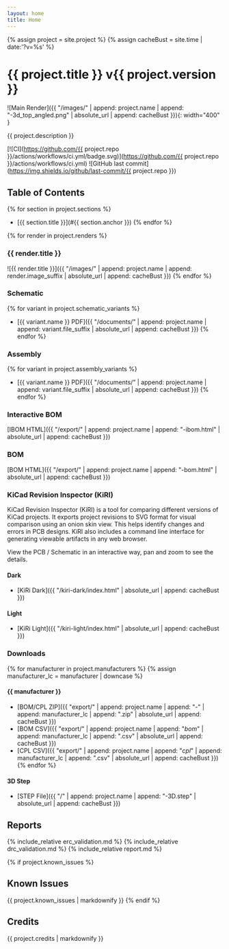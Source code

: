 ```yaml
---
layout: home
title: Home
---
```


{% assign project = site.project %}
{% assign cacheBust = site.time | date:'?v=%s' %}
# {{ project.title }} v{{ project.version }}
![Main Render]({{ "/images/" | append: project.name | append: "-3d_top_angled.png" | absolute_url | append: cacheBust }}){: width="400" }

{{ project.description }}

[![CI](https://github.com/{{ project.repo }}/actions/workflows/ci.yml/badge.svg)](https://github.com/{{ project.repo }}/actions/workflows/ci.yml)
![GitHub last commit](https://img.shields.io/github/last-commit/{{ project.repo }})

## Table of Contents
{% for section in project.sections %}
- [{{ section.title }}](#{{ section.anchor }})
{% endfor %}

{% for render in project.renders %}
### {{ render.title }}
![{{ render.title }}]({{ "/images/" | append: project.name | append: render.image_suffix | absolute_url | append: cacheBust }})
{% endfor %}

### Schematic
{% for variant in project.schematic_variants %}
- [{{ variant.name }} PDF]({{ "/documents/" | append: project.name | append: variant.file_suffix | absolute_url | append: cacheBust }})
{% endfor %}

### Assembly
{% for variant in project.assembly_variants %}
- [{{ variant.name }} PDF]({{ "/documents/" | append: project.name | append: variant.file_suffix | absolute_url | append: cacheBust }})
{% endfor %}

### Interactive BOM
[IBOM HTML]({{ "/export/" | append: project.name | append: "-ibom.html" | absolute_url | append: cacheBust }})

### BOM
[BOM HTML]({{ "/export/" | append: project.name | append: "-bom.html" | absolute_url | append: cacheBust }})


### KiCad Revision Inspector (KiRI)

KiCad Revision Inspector (KiRI) is a tool for comparing different versions of KiCad projects. It exports project revisions to SVG format for visual comparison using an onion skin view. This helps identify changes and errors in PCB designs. KiRI also includes a command line interface for generating viewable artifacts in any web browser.

View the PCB / Schematic in an interactive way, pan and zoom to see the details.

#### Dark

- [KiRi Dark]({{ "/kiri-dark/index.html" | absolute_url | append: cacheBust }})

#### Light

- [KiRi Light]({{ "/kiri-light/index.html" | absolute_url | append: cacheBust }})

### Downloads
{% for manufacturer in project.manufacturers %}
{% assign manufacturer_lc = manufacturer | downcase %}
#### {{ manufacturer }}
- [BOM/CPL ZIP]({{ "export/" | append: project.name | append: "-" | append: manufacturer_lc | append: ".zip" | absolute_url | append: cacheBust }})
- [BOM CSV]({{ "export/" | append: project.name | append: "_bom_" | append: manufacturer_lc | append: ".csv" | absolute_url | append: cacheBust }})
- [CPL CSV]({{ "export/" | append: project.name | append: "_cpl_" | append: manufacturer_lc | append: ".csv" | absolute_url | append: cacheBust }})
{% endfor %}

#### 3D Step
- [STEP File]({{ "/" | append: project.name | append: "-3D.step" | absolute_url | append: cacheBust }})

## Reports
{% include_relative erc_validation.md %}
{% include_relative drc_validation.md %}
{% include_relative report.md %}

{% if project.known_issues %}
## Known Issues
{{ project.known_issues | markdownify }}
{% endif %}

## Credits
{{ project.credits | markdownify }}